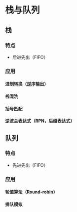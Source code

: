# 栈与队列

## 栈

### 特点

- 后进先出（FIFO）

### 应用

#### 进制转换（逆序输出）

#### 栈混洗

#### 括号匹配

#### 逆波兰表达式（RPN，后缀表达式）

## 队列

### 特点

- 先进先出（FIFO）

### 应用

#### 轮值算法（Round-robin）

#### 排队模拟
